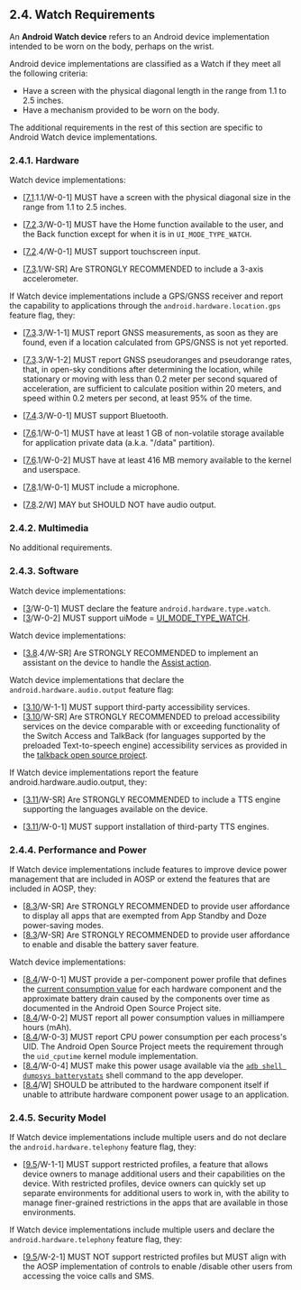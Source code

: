 ## 2.4\. Watch Requirements

An **Android Watch device** refers to an Android device implementation intended to
be worn on the body, perhaps on the wrist.

Android device implementations are classified as a Watch if they meet all the
following criteria:

*   Have a screen with the physical diagonal length in the range from 1.1 to 2.5
    inches.
*   Have a mechanism provided to be worn on the body.

The additional requirements in the rest of this section are specific to Android
Watch device implementations.

### 2.4.1\. Hardware

Watch device implementations:

*   [[7.1](#7_1_display_and_graphics).1.1/W-0-1] MUST have a screen with the
physical diagonal size in the range from 1.1 to 2.5 inches.

*   [[7.2](#7_2_input_devices).3/W-0-1] MUST have the Home function available
to the user, and the Back function except for when it is in `UI_MODE_TYPE_WATCH`.

*   [[7.2](#7_2_input_devices).4/W-0-1] MUST support touchscreen input.

*   [[7.3](#7_3_sensors).1/W-SR] Are STRONGLY RECOMMENDED to include a 3-axis
accelerometer.

If Watch device implementations include a GPS/GNSS receiver and report the
capability to applications through the `android.hardware.location.gps` feature
flag, they:

*  [[7.3](#7_3_sensors).3/W-1-1] MUST report GNSS measurements, as soon as they
are found, even if a location calculated from GPS/GNSS is not yet reported.
*  [[7.3](#7_3_sensors).3/W-1-2] MUST report GNSS pseudoranges and pseudorange
rates, that, in open-sky conditions after determining the location, while
stationary or moving with less than 0.2 meter per second squared of
acceleration, are sufficient to calculate position within 20 meters, and speed
within 0.2 meters per second, at least 95% of the time.

*   [[7.4](#7_4_data_connectivity).3/W-0-1] MUST support Bluetooth.

*   [[7.6](#7_6_memory_and_storage).1/W-0-1] MUST have at least 1 GB of
non-volatile storage available for application private data (a.k.a. "/data" partition).
*   [[7.6](#7_6_memory_and_storage).1/W-0-2] MUST have at least 416 MB memory
available to the kernel and userspace.

*   [[7.8](#7_8_audio).1/W-0-1] MUST include a microphone.

*   [[7.8](#7_8_audio).2/W] MAY but SHOULD NOT have audio output.

### 2.4.2\. Multimedia

No additional requirements.

### 2.4.3\. Software

Watch device implementations:

*   [[3](#3_0_intro)/W-0-1] MUST declare the feature
`android.hardware.type.watch`.
*   [[3](#3_0_intro)/W-0-2] MUST support uiMode =
    [UI_MODE_TYPE_WATCH](
    http://developer.android.com/reference/android/content/res/Configuration.html#UI_MODE_TYPE_WATCH).

Watch device implementations:

*   [[3.8](#3_8_user_interface_compatibility).4/W-SR] Are STRONGLY RECOMMENDED
to implement an assistant on the device to handle the [Assist action](
http://developer.android.com/reference/android/content/Intent.html#ACTION_ASSIST).

Watch device implementations that declare the `android.hardware.audio.output`
feature flag:

*   [[3.10](#3_10_accessibility)/W-1-1] MUST support third-party accessibility
services.
*   [[3.10](#3_10_accessibility)/W-SR] Are STRONGLY RECOMMENDED to preload
accessibility services on the device comparable with or exceeding functionality
of the Switch Access and TalkBack (for languages supported by the preloaded
Text-to-speech engine) accessibility services as provided in the
[talkback open source project]( https://github.com/google/talkback).

If Watch device implementations report the feature android.hardware.audio.output,
they:

*   [[3.11](#3_11_text_to_speech)/W-SR] Are STRONGLY RECOMMENDED to include a
TTS engine supporting the languages available on the device.

*   [[3.11](#3_11_text_to_speech)/W-0-1] MUST support installation of
third-party TTS engines.

### 2.4.4\. Performance and Power

If Watch device implementations include features to improve device power
management that are included in AOSP or extend the features that are included
in AOSP, they:

*   [[8.3](#8_3_power_saving_modes)/W-SR] Are STRONGLY RECOMMENDED to provide
    user affordance to display all apps that are exempted from App Standby and
    Doze power-saving modes.
*   [[8.3](#8_3_power_saving_modes)/W-SR] Are STRONGLY RECOMMENDED to provide
    user affordance to enable and disable the battery saver feature.

Watch device implementations:

*    [[8.4](#8_4_power_consumption_accounting)/W-0-1] MUST provide a
per-component power profile that defines the [current consumption value](
http://source.android.com/devices/tech/power/values.html)
for each hardware component and the approximate battery drain caused by the
components over time as documented in the Android Open Source Project site.
*    [[8.4](#8_4_power_consumption_accounting)/W-0-2] MUST report all power
consumption values in milliampere hours (mAh).
*    [[8.4](#8_4_power_consumption_accounting)/W-0-3] MUST report CPU power
consumption per each process's UID. The Android Open Source Project meets the
requirement through the `uid_cputime` kernel module implementation.
*   [[8.4](#8_4_power_consumption_accounting)/W-0-4] MUST make this power usage
available via the [`adb shell dumpsys batterystats`](
http://source.android.com/devices/tech/power/batterystats.html)
shell command to the app developer.
*   [[8.4](#8_4_power_consumption_accounting)/W] SHOULD be attributed to the
hardware component itself if unable to attribute hardware component power usage
to an application.

### 2.4.5\. Security Model

If Watch device implementations include multiple users and
do not declare the `android.hardware.telephony` feature flag, they:

*   [[9.5](#9_5_multi-user-support)/W-1-1] MUST support restricted profiles,
    a feature that allows device owners to manage additional users and their
    capabilities on the device. With restricted profiles, device owners can
    quickly set up separate environments for additional users to work in,
    with the ability to manage finer-grained restrictions in the apps that
    are available in those environments.

If Watch device implementations include multiple users and
declare the `android.hardware.telephony` feature flag, they:

*   [[9.5](#9_5_multi-user-support)/W-2-1] MUST NOT support restricted
    profiles but MUST align with the AOSP implementation of controls
    to enable /disable other users from accessing the voice calls and SMS.
